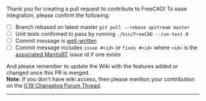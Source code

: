 Thank you for creating a pull request to contribute to FreeCAD! To ease integration, please confirm the following:

- [ ] Branch rebased on latest master `git pull --rebase upstream master`
- [ ] Unit tests confirmed to pass by running `./bin/FreeCAD --run-test 0`
- [ ] Commit message is [well-written](https://chris.beams.io/posts/git-commit/)
- [ ] Commit message includes `issue #<id>` or `fixes #<id>` where `<id>` is the [associated MantisBT](https://freecadweb.org/wiki/tracker#GitHub_and_MantisBT) issue id if one exists

And please remember to update the Wiki with the features added or changed once this PR is merged.  
**Note**: If you don't have wiki access, then please mention your contribution on the [0.19 Changelog Forum Thread](https://forum.freecadweb.org/viewtopic.php?f=10&t=34586).

---
